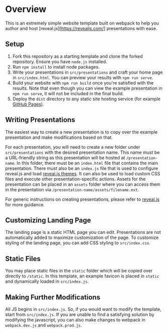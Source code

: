 # Overview

This is an extremely simple website template built on webpack to help you author and host [reveal.js][https://revealjs.com/] presentations with ease. 

## Setup

1. Fork this repository as a starting template and clone the forked repository. Ensure you have `node.js` installed. 
2. Run `npm install` to install node packages. 
3. Write your presentations in `src/presentations` and craft your home page in `src/index.html`. You can preview your results with `npm run serve`.
4. Build your website with `npm run build` once you're satisfied with the results. Note that even though you can view the example presentation in `npm run serve`, it will not be included in the final build. 
5. Deploy the `dist` directory to any static site hosting service (for example [GitHub Pages](https://pages.github.com/)).

## Writing Presentations

The easiest way to create a new presentation is to copy over the example presentation and make modifications based on that.

For each presentation, you will need to create a new folder under `src/presentations` with the desired presentation name. This name must be a URL-friendly string as this presentation will be hosted at `/presentation-name`. In this folder, there must be an `index.html` file that contains the main presentation. There must also be an `index.js` file that is used to configure reveal.js and load [reveal.js themes](https://revealjs.com/themes/). It can also be used to load custom CSS files and execute other presentation-specific actions. Assets for the presentation can be placed in an `assets` folder where you can access them in the presentation via `/presentation-name/assets/filename.ext`. 

For generic instructions on creating presentations, please refer to [reveal.js](https://revealjs.com/) for more guidance.

## Customizing Landing Page

The landing page is a static HTML page you can edit. Presentations are not automatically added to maximize customization of the page. To customize styling of the landing page, you can add CSS styling to `src/index.css`.

## Static Files

You may place static files in the `static` folder which will be copied over directly to `/static`. In this template, an example favicon is placed in `static` and dynamically loaded in `src/index.js`. 

## Making Further Modifications

All JS begins in `src/index.js`. So, if you would want to modify the template, start from `src/index.js`. If you are unable to find a satisfying solution by modifying the javascript, you can also make changes to webpack in `webpack.dev.js` and `webpack.prod.js`. 
